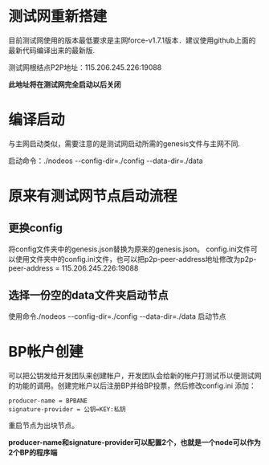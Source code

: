 # 测试网重新搭建

目前测试网使用的版本最低要求是主网force-v1.7.1版本．建议使用github上面的最新代码编译出来的最新版.

测试网根结点P2P地址：115.206.245.226:19088

**此地址将在测试网完全启动以后关闭**

# 编译启动
与主网启动类似，需要注意的是测试网启动所需的genesis文件与主网不同.

启动命令：./nodeos --config-dir=./config --data-dir=./data

# 原来有测试网节点启动流程

## 更换config

将config文件夹中的genesis.json替换为原来的genesis.json。
config.ini文件可以使用文件夹中的config.ini文件，也可以把p2p-peer-address地址修改为p2p-peer-address = 115.206.245.226:19088

## 选择一份空的data文件夹启动节点

使用命令./nodeos --config-dir=./config --data-dir=./data 启动节点

# BP帐户创建

可以把公钥发给开发团队来创建帐户，开发团队会给新的帐户打测试币以便测试网的功能的调用。创建完帐户以后注册BP并给BP投票，然后修改config.ini
添加：
```config.ini从
producer-name = BPBANE
signature-provider = 公钥=KEY:私钥
```
重启节点为出块节点。

**producer-name和signature-provider可以配置2个，也就是一个node可以作为2个BP的程序端**
